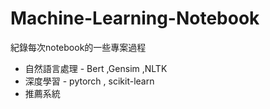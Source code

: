 # Machine-Learning-Notebook

紀錄每次notebook的一些專案過程
- 自然語言處理 - Bert ,Gensim ,NLTK
- 深度學習 - pytorch , scikit-learn
- 推薦系統